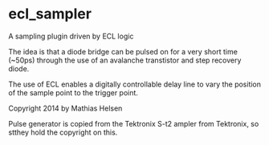 ecl_sampler
===========

A sampling plugin driven by ECL logic

The idea is that a diode bridge can be pulsed on for a very short time (~50ps) through the use of 
an avalanche transtistor and step recovery diode. 


The use of ECL enables a digitally controllable delay line to vary  the position of the sample  point to the  trigger point.

Copyright 2014 by Mathias Helsen 

Pulse generator is copied from the Tektronix S-t2 ampler from Tektronix, so stthey hold the copyright on this.
